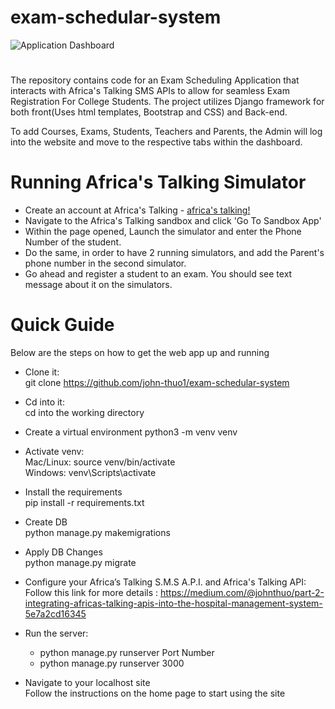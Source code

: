 # exam-schedular-system

![Application Dashboard](/Dashboard1.png)

# 

The repository contains code for an Exam Scheduling Application that interacts with Africa's Talking SMS APIs to allow for seamless Exam Registration For College Students. The project utilizes Django framework for both front(Uses html templates, Bootstrap and CSS) and Back-end.

To add Courses, Exams, Students, Teachers and Parents, the Admin will log into the website and move to the respective tabs within the dashboard.

# Running Africa's Talking Simulator
 - Create an account at Africa's Talking - [africa's talking!](https://africastalking.com/)
 - Navigate to the Africa's Talking sandbox and click 'Go To Sandbox App'
 - Within the page opened, Launch the simulator and enter the Phone Number of the student.
 - Do the same, in order to have 2 running simulators, and add the Parent's phone number in the second simulator.
 - Go ahead and register a student to an exam. You should see text message about it on the simulators.

  
# Quick Guide <br />

Below are the steps on how to get the web app up and running

- Clone it: <br />
    git clone https://github.com/john-thuo1/exam-schedular-system <br />

- Cd into it: <br />
    cd into the working directory <br />

- Create a virtual environment
    python3 -m venv venv <br />
     
- Activate venv: <br />
    Mac/Linux: source venv/bin/activate <br />
    Windows: venv\Scripts\activate <br />
    
- Install the requirements <br />
    pip install -r requirements.txt <br />
    
- Create DB <br />
    python manage.py makemigrations <br />
    
- Apply DB Changes <br />
    python manage.py migrate <br />
    
 
 
- Configure your Africa’s Talking S.M.S A.P.I. and Africa's Talking API: <br />
      Follow this link for more details : https://medium.com/@johnthuo/part-2-integrating-africas-talking-apis-into-the-hospital-management-system-5e7a2cd16345
      

- Run the server: <br />
   - python manage.py runserver Port Number<br />
   - python manage.py runserver 3000 <br />

- Navigate to your localhost site <br />
   Follow the instructions on the home page to start using the site
  
  



